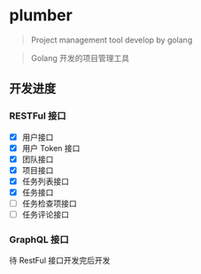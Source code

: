 # plumber  
> Project management tool develop by golang  

> Golang 开发的项目管理工具  


## 开发进度

### RESTFul 接口  
- [x] 用户接口  
- [x] 用户 Token 接口  
- [x] 团队接口  
- [x] 项目接口  
- [x] 任务列表接口  
- [x] 任务接口  
- [ ] 任务检查项接口  
- [ ] 任务评论接口  

### GraphQL 接口  

待 RestFul 接口开发完后开发  
